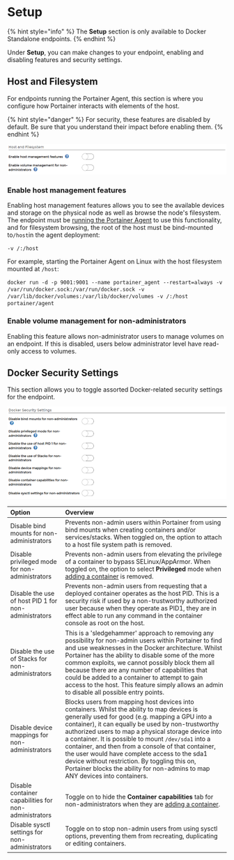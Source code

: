 # Setup

{% hint style="info" %}
The **Setup** section is only available to Docker Standalone endpoints.
{% endhint %}

Under **Setup**, you can make changes to your endpoint, enabling and disabling features and security settings.

## Host and Filesystem

For endpoints running the Portainer Agent, this section is where you configure how Portainer interacts with elements of the host.

{% hint style="danger" %}
For security, these features are disabled by default. Be sure that you understand their impact before enabling them.
{% endhint %}

![](../../../.gitbook/assets/host-4.png)

### Enable host management features

Enabling host management features allows you to see the available devices and storage on the physical node as well as browse the node's filesystem.  The endpoint must be [running the Portainer Agent]() to use this functionality, and for filesystem browsing, the root of the host must be bind-mounted to`/host`in the agent deployment:

```text
-v /:/host
```

For example, starting the Portainer Agent on Linux with the host filesystem mounted at `/host`:

```text
docker run -d -p 9001:9001 --name portainer_agent --restart=always -v /var/run/docker.sock:/var/run/docker.sock -v /var/lib/docker/volumes:/var/lib/docker/volumes -v /:/host portainer/agent
```

### Enable volume management for non-administrators

Enabling this feature allows non-administrator users to manage volumes on an endpoint. If this is disabled, users below administrator level have read-only access to volumes.

## Docker Security Settings

This section allows you to toggle assorted Docker-related security settings for the endpoint.

![](../../../.gitbook/assets/host-5.png)

| Option | Overview |
| :--- | :--- |
| Disable bind mounts for non-administrators | Prevents non-admin users within Portainer from using bind mounts when creating containers and/or services/stacks. When toggled on, the option to attach to a host file system path is removed. |
| Disable privileged mode for non-administrators | Prevents non-admin users from elevating the privilege of a container to bypass SELinux/AppArmor. When toggled on, the option to select **Privileged** mode when [adding a container](../containers/add.md) is removed. |
| Disable the use of host PID 1 for non-administrators | Prevents non-admin users from requesting that a deployed container operates as the host PID. This is a security risk if used by a non-trustworthy authorized user because when they operate as PID1, they are in effect able to run any command in the container console as root on the host. |
| Disable the use of Stacks for non-administrators | This is a 'sledgehammer' approach to removing any possibility for non-admin users within Portainer to find and use weaknesses in the Docker architecture. Whilst Portainer has the ability to disable some of the more common exploits, we cannot possibly block them all because there are any number of capabilities that could be added to a container to attempt to gain access to the host. This feature simply allows an admin to disable all possible entry points. |
| Disable device mappings for non-administrators | Blocks users from mapping host devices into containers. Whilst the ability to map devices is generally used for good \(e.g. mapping a GPU into a container\), it can equally be used by non-trustworthy authorized users to map a physical storage device into a container. It is possible to mount `/dev/sda1` into a container, and then from a console of that container, the user would have complete access to the sda1 device without restriction. By toggling this on, Portainer blocks the ability for non-admins to map ANY devices into containers. |
| Disable container capabilities for non-administrators | Toggle on to hide the **Container capabilities** tab for non-administrators when they are [adding a container](../containers/add.md). |
| Disable sysctl settings for non-administrators | Toggle on to stop non-admin users from using sysctl options, preventing them from recreating, duplicating or editing containers. |

